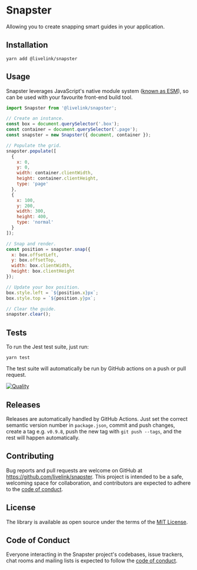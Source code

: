 # Snapster

Allowing you to create snapping smart guides in your application.

## Installation

```shell
yarn add @livelink/snapster
```

## Usage

Snapster leverages JavaScript's native module system ([known as ESM](https://developer.mozilla.org/en-US/docs/Web/JavaScript/Reference/Statements/import)), so can be used with your favourite front-end build tool.

```javascript
import Snapster from '@livelink/snapster';

// Create an instance.
const box = document.querySelector('.box');
const container = document.querySelector('.page');
const snapster = new Snapster({ document, container });

// Populate the grid.
snapster.populate([
  {
    x: 0,
    y: 0,
    width: container.clientWidth,
    height: container.clientHeight,
    type: 'page'
  },
  {
    x: 100,
    y: 200,
    width: 300,
    height: 400,
    type: 'normal'
  }
]);

// Snap and render.
const position = snapster.snap({
  x: box.offsetLeft,
  y: box.offsetTop,
  width: box.clientWidth,
  height: box.clientHeight
});

// Update your box position.
box.style.left = `${position.x}px`;
box.style.top = `${position.y}px`;

// Clear the guide.
snapster.clear();
```

## Tests

To run the Jest test suite, just run:

```shell
yarn test
```

The test suite will automatically be run by GitHub actions on a push or pull request.

[![Quality](https://github.com/livelink/snapster/actions/workflows/quality.yml/badge.svg)](https://github.com/livelink/snapster/actions/workflows/quality.yml)

## Releases

Releases are automatically handled by GitHub Actions. Just set the correct semantic version number in `package.json`, commit and push changes, create a tag e.g. `v0.9.8`, push the new tag with `git push --tags`, and the rest will happen automatically.

## Contributing

Bug reports and pull requests are welcome on GitHub at https://github.com/livelink/snapster. This project is intended to be a safe, welcoming space for collaboration, and contributors are expected to adhere to the [code of conduct](https://github.com/livelink/snapster/blob/main/CODE_OF_CONDUCT.md).

## License

The library is available as open source under the terms of the [MIT License](https://opensource.org/licenses/MIT).

## Code of Conduct

Everyone interacting in the Snapster project's codebases, issue trackers, chat rooms and mailing lists is expected to follow the [code of conduct](https://github.com/livelink/snapster/blob/main/CODE_OF_CONDUCT.md).
